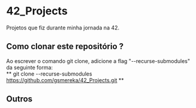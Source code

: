 # 42_Projects
Projetos que fiz durante minha jornada na 42.

## Como clonar este repositório ?
Ao escrever o comando git clone, adicione a flag "--recurse-submodules" da seguinte forma:  
** git clone --recurse-submodules https://github.com/gsmereka/42_Projects.git **

## Outros